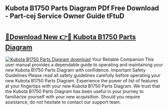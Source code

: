 ## Kubota B1750 Parts Diagram PDf Free Download - Part-cej Service Owner Guide tFtuD

# <h2><a href="http://dfmpaaq.blite.top/?on=Kubota+B1750+Parts+Diagram">🔗Download New 👉🔴 Kubota B1750 Parts Diagram</a></h2>

[![Kubota B1750 Parts Diagram download](https://i.imgur.com/lujVjoI.png)](http://dfmpaaq.blite.top/?on=Kubota+B1750+Parts+Diagram)
Your Reliable Companion This user manual provides a dependable guide to operating and maintaining your new Kubota B1750 Parts Diagram with confidence. Important Safety Guidelines Please read all safety guidelines carefully before operating your new Kubota B1750 Parts Diagram. Experience the power of list of features at your fingertips with your new Kubota B1750 Parts Diagram. We trust that the Kubota B1750 Parts Diagram has been useful in your journey to familiarize yourself with your new acquisition. Should you require assistance, do not hesitate to contact our support team.
